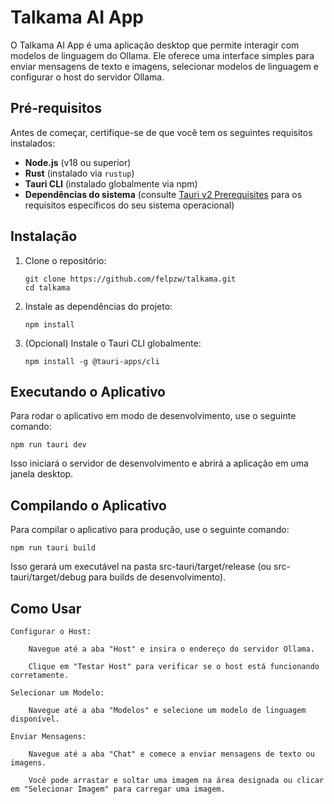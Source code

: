 # Talkama AI App

O Talkama AI App é uma aplicação desktop que permite interagir com modelos de linguagem do Ollama. Ele oferece uma interface simples para enviar mensagens de texto e imagens, selecionar modelos de linguagem e configurar o host do servidor Ollama.

## Pré-requisitos

Antes de começar, certifique-se de que você tem os seguintes requisitos instalados:

- **Node.js** (v18 ou superior)
- **Rust** (instalado via `rustup`)
- **Tauri CLI** (instalado globalmente via npm)
- **Dependências do sistema** (consulte [Tauri v2 Prerequisites](https://v2.tauri.app/start/prerequisites/) para os requisitos específicos do seu sistema operacional)

## Instalação

1. Clone o repositório:

   ```
   git clone https://github.com/felpzw/talkama.git
   cd talkama
   ```

2. Instale as dependências do projeto:

    ```npm install```

3. (Opcional) Instale o Tauri CLI globalmente:

    ```npm install -g @tauri-apps/cli```

## Executando o Aplicativo

Para rodar o aplicativo em modo de desenvolvimento, use o seguinte comando:

```npm run tauri dev```

Isso iniciará o servidor de desenvolvimento e abrirá a aplicação em uma janela desktop.

## Compilando o Aplicativo

Para compilar o aplicativo para produção, use o seguinte comando:

```npm run tauri build```

Isso gerará um executável na pasta src-tauri/target/release (ou src-tauri/target/debug para builds de desenvolvimento).

## Como Usar

    Configurar o Host:

        Navegue até a aba "Host" e insira o endereço do servidor Ollama.

        Clique em "Testar Host" para verificar se o host está funcionando corretamente.

    Selecionar um Modelo:

        Navegue até a aba "Modelos" e selecione um modelo de linguagem disponível.

    Enviar Mensagens:

        Navegue até a aba "Chat" e comece a enviar mensagens de texto ou imagens.

        Você pode arrastar e soltar uma imagem na área designada ou clicar em "Selecionar Imagem" para carregar uma imagem.